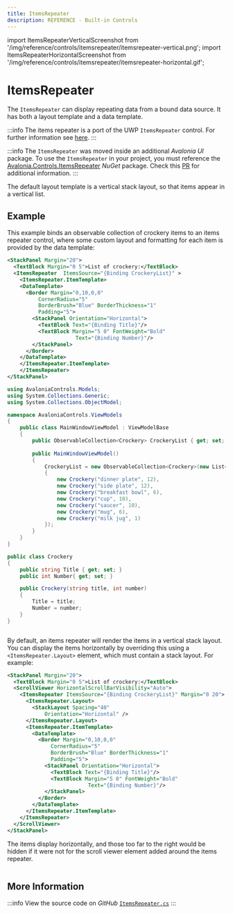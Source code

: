 ```yaml
---
title: ItemsRepeater
description: REFERENCE - Built-in Controls
---
```


import ItemsRepeaterVerticalScreenshot from '/img/reference/controls/itemsrepeater/itemsrepeater-vertical.png';
import ItemsRepeaterHorizontalScreenshot from '/img/reference/controls/itemsrepeater/itemsrepeater-horizontal.gif';

# ItemsRepeater

The `ItemsRepeater` can display repeating data from a bound data source. It has both a layout template and a data template.

:::info
The items repeater is a port of the UWP `ItemsRepeater` control. For further information see [here](https://docs.microsoft.com/en-us/windows/uwp/design/controls-and-patterns/items-repeater).
:::

:::info
The `ItemsRepeater` was moved inside an additional _Avalonia UI_ package. To use the `ItemsRepeater` in your project, you must reference the [Avalonia.Controls.ItemsRepeater](https://www.nuget.org/packages/Avalonia.Controls.ItemsRepeater) _NuGet_ package. Check this [PR](https://github.com/AvaloniaUI/Avalonia/pull/10112) for additional information.
:::

The default layout template is a vertical stack layout, so that items appear in a vertical list.

## Example

This example binds an observable collection of crockery items to an items repeater control, where some custom layout and formatting for each item is provided by the data template:

```xml
<StackPanel Margin="20">
  <TextBlock Margin="0 5">List of crockery:</TextBlock>
  <ItemsRepeater  ItemsSource="{Binding CrockeryList}" >
    <ItemsRepeater.ItemTemplate>
    <DataTemplate>
      <Border Margin="0,10,0,0"
          CornerRadius="5"
          BorderBrush="Blue" BorderThickness="1"
          Padding="5">
        <StackPanel Orientation="Horizontal">
          <TextBlock Text="{Binding Title}"/>
          <TextBlock Margin="5 0" FontWeight="Bold" 
                      Text="{Binding Number}"/>
        </StackPanel>
      </Border>
    </DataTemplate>
    </ItemsRepeater.ItemTemplate>
    </ItemsRepeater>
</StackPanel>
```

```csharp title='C# View Model'
using AvaloniaControls.Models;
using System.Collections.Generic;
using System.Collections.ObjectModel;

namespace AvaloniaControls.ViewModels
{
    public class MainWindowViewModel : ViewModelBase
    {
        public ObservableCollection<Crockery> CrockeryList { get; set; }
        
        public MainWindowViewModel()
        {
            CrockeryList = new ObservableCollection<Crockery>(new List<Crockery>
            {
                new Crockery("dinner plate", 12),
                new Crockery("side plate", 12),
                new Crockery("breakfast bowl", 6),
                new Crockery("cup", 10),
                new Crockery("saucer", 10),
                new Crockery("mug", 6),
                new Crockery("milk jug", 1)
            });    
        }
    }
}
```

```csharp title='C# Item Class'
public class Crockery
{
    public string Title { get; set; }
    public int Number{ get; set; }

    public Crockery(string title, int number)
    {
        Title = title;
        Number = number;
    }
}
```

<img src={ItemsRepeaterVerticalScreenshot} alt="" />

By default, an items repeater will render the items in a vertical stack layout. You can display the items horizontally by overriding this using a `<ItemsRepeater.Layout>` element, which must contain a stack layout. For example:

```xml
<StackPanel Margin="20">
  <TextBlock Margin="0 5">List of crockery:</TextBlock>
  <ScrollViewer HorizontalScrollBarVisibility="Auto">
    <ItemsRepeater ItemsSource="{Binding CrockeryList}" Margin="0 20">
      <ItemsRepeater.Layout>
        <StackLayout Spacing="40"
            Orientation="Horizontal" />
      </ItemsRepeater.Layout>
      <ItemsRepeater.ItemTemplate>
        <DataTemplate>
          <Border Margin="0,10,0,0"
              CornerRadius="5"
              BorderBrush="Blue" BorderThickness="1"
              Padding="5">
            <StackPanel Orientation="Horizontal">
              <TextBlock Text="{Binding Title}"/>
              <TextBlock Margin="5 0" FontWeight="Bold" 
                          Text="{Binding Number}"/>
            </StackPanel>
          </Border>
        </DataTemplate>
      </ItemsRepeater.ItemTemplate>
    </ItemsRepeater>
  </ScrollViewer>
</StackPanel>
```

The items display horizontally, and those too far to the right would be hidden if it were not for the scroll viewer element added around the items repeater.   

<img src={ItemsRepeaterHorizontalScreenshot} alt="" />

## More Information

:::info
View the source code on _GitHub_ [`ItemsRepeater.cs`](https://github.com/AvaloniaUI/Avalonia.Controls.ItemsRepeater/blob/main/src/Avalonia.Controls.ItemsRepeater/Controls/ItemsRepeater.cs)
:::
